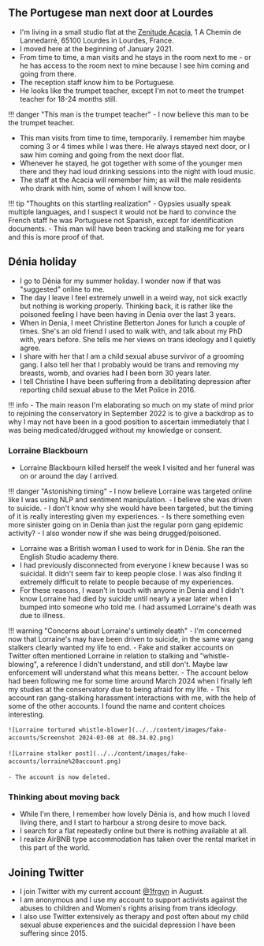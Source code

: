 ## The Portugese man next door at Lourdes

- I'm living in a small studio flat at the [Zenitude Acacia](https://www.zenitude-hotel-residences.com/fr_FR/residence/lourdes/121), 1 A Chemin de Lannedarré, 65100 Lourdes in Lourdes, France.
- I moved here at the beginning of January 2021.
- From time to time, a man visits and he stays in the room next to me - or he has access to the room next to mine because I see him coming and going from there.
- The reception staff know him to be Portuguese. 
- He looks like the trumpet teacher, except I'm not to meet the trumpet teacher for 18-24 months still.

!!! danger "This man is the trumpet teacher"
    - I now believe this man to be the trumpet teacher.

- This man visits from time to time, temporarily. I remember him maybe coming 3 or 4 times while I was there. He always stayed next door, or I saw him coming and going from the next door flat.
- Whenever he stayed, he got together with some of the younger men there and they had loud drinking sessions into the night with loud music.
- The staff at the Acacia will remember him; as will the male residents who drank with him, some of whom I will know too.

!!! tip "Thoughts on this startling realization"
    - Gypsies usually speak multiple languages, and I suspect it would not be hard to convince the French staff he was Portuguese not Spanish, except for identification documents.
    - This man will have been tracking and stalking me for years and this is more proof of that.

## Dénia holiday

- I go to Dénia for my summer holiday. I wonder now if that was "suggested" online to me.
- The day I leave I feel extremely unwell in a weird way, not sick exactly but nothing is working properly. Thinking back, it is rather like the poisoned feeling I have been having in Denia over the last 3 years.
- When in Denia, I meet Christine Betterton Jones for lunch a couple of times. She's an old friend I used to walk with, and talk about my PhD with, years before. She tells me her views on trans ideology and I quietly agree.
- I share with her that I am a child sexual abuse survivor of a grooming gang. I also tell her that I probably would be trans and removing my breasts, womb, and ovaries had I been born 30 years later.
- I tell Christine I have been suffering from a debilitating depression after reporting child sexual abuse to the Met Police in 2016.

!!! info
    - The main reason I'm elaborating so much on my state of mind prior to rejoining the conservatory in September 2022 is to give a backdrop as to why I may not have been in a good position to ascertain immediately that I was being medicated/drugged without my knowledge or consent.

### Lorraine Blackbourn 

- Lorraine Blackbourn killed herself the week I visited and her funeral was on or around the day I arrived. 

!!! danger "Astonishing timing"
    - I now believe Lorraine was targeted online like I was using NLP and sentiment manipulation.
    - I believe she was driven to suicide.
    - I don't know why she would have been targeted, but the timing of it is really interesting given my experiences. 
    - Is there something even more sinister going on in Denia than just the regular porn gang epidemic activity?
    - I also wonder now if she was being drugged/poisoned.

- Lorraine was a British woman I used to work for in Dénia. She ran the English Studio academy there. 
- I had previously disconnected from everyone I knew because I was so suicidal. It didn't seem fair to keep people close. I was also finding it extremely difficult to relate to people because of my experiences.
- For these reasons, I wasn't in touch with anyone in Denia and I didn't know Lorraine had died by suicide until nearly a year later when I bumped into someone who told me. I had assumed Lorraine's death was due to illness.

!!! warning "Concerns about Lorraine's untimely death"
    - I'm concerned now that Lorraine's may have been driven to suicide, in the same way gang stalkers clearly wanted my life to end.
    - Fake and stalker accounts on Twitter often mentioned Lorraine in relation to stalking and "whistle-blowing", a reference I didn't understand, and still don't. Maybe law enforcement will understand what this means better.
    - The account below had been following me for some time around March 2024 when I finally left my studies at the conservatory due to being afraid for my life.
    - This account ran gang-stalking harassment interactions with me, with the help of some of the other accounts. I found the name and content choices interesting.

    ![Lorraine tortured whistle-blower](../../content/images/fake-accounts/Screenshot 2024-03-08 at 08.34.02.png)

    ![Lorraine stalker post](../../content/images/fake-accounts/lorraine%20account.png)

    - The account is now deleted.

### Thinking about moving back

- While I'm there, I remember how lovely Dénia is, and how much I loved living there, and I start to harbour a strong desire to move back.
- I search for a flat repeatedly online but there is nothing available at all.
- I realize AirBNB type accommodation has taken over the rental market in this part of the world.

## Joining Twitter

- I join Twitter with my current account [@1frgvn](https://x.com/1FRGVN) in August.
- I am anonymous and I use my account to support activists against the abuses to children and Women's rights arising from trans ideology. 
- I also use Twitter extensively as therapy and post often about my child sexual abuse experiences and the suicidal depression I have been suffering since 2015.
